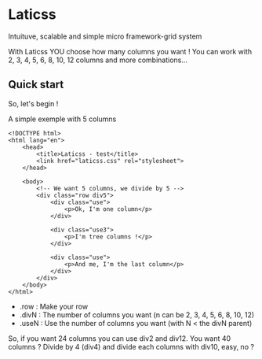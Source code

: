 Laticss
=======

Intuituve, scalable and simple micro framework-grid system

With Laticss YOU choose how many columns you want ! You can work with 2, 3, 4, 5, 6, 8, 10, 12 columns and more combinations... 

Quick start
-----------
So, let's begin !

A simple exemple with 5 columns

```
<!DOCTYPE html>
<html lang="en">
    <head>
        <title>Laticss - test</title>
        <link href="laticss.css" rel="stylesheet">
    </head>
  
    <body>
        <!-- We want 5 columns, we divide by 5 -->
        <div class="row div5">
            <div class="use">
                <p>Ok, I'm one column</p>
            </div>
        
            <div class="use3">
                <p>I'm tree columns !</p>
            </div>
            
            <div class="use">
                <p>And me, I'm the last column</p>
            </div>
        </div>
    </body>
</html>
```

 * .row : Make your row
 * .divN : The number of columns you want (n can be 2, 3, 4, 5, 6, 8, 10, 12)
 * .useN : Use the number of columns you want (with N < the divN parent)

So, if you want 24 columns you can use div2 and div12. You want 40 columns ? Divide by 4 (div4) and divide each columns with div10, easy, no ?

